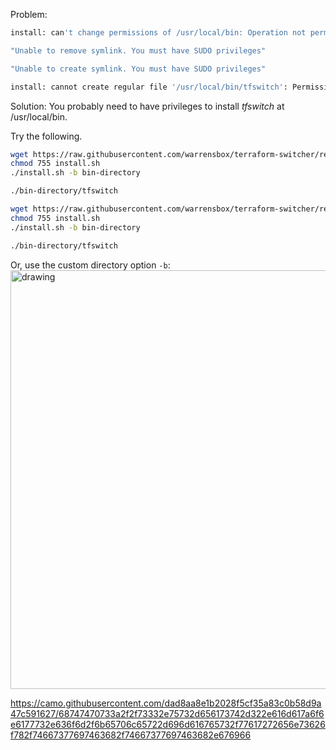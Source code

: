
Problem:
```sh
install: can't change permissions of /usr/local/bin: Operation not permitted
```

```sh
"Unable to remove symlink. You must have SUDO privileges"
```

```sh
"Unable to create symlink. You must have SUDO privileges"
```

```sh
install: cannot create regular file '/usr/local/bin/tfswitch': Permission denied
```

Solution: You probably need to have privileges to install *tfswitch* at /usr/local/bin.

Try the following.

```sh
wget https://raw.githubusercontent.com/warrensbox/terraform-switcher/release/install.sh 
chmod 755 install.sh
./install.sh -b bin-directory

./bin-directory/tfswitch
```

```sh
wget https://raw.githubusercontent.com/warrensbox/terraform-switcher/release/install.sh 
chmod 755 install.sh
./install.sh -b bin-directory

./bin-directory/tfswitch
```

Or, use the custom directory option `-b`:    
<img src="https://s3.us-east-2.amazonaws.com/kepler-images/warrensbox/tfswitch/tfswitch-v7.gif" alt="drawing" style="width: 670px;"/>    

https://camo.githubusercontent.com/dad8aa8e1b2028f5cf35a83c0b58d9a47c591627/68747470733a2f2f73332e75732d656173742d322e616d617a6f6e6177732e636f6d2f6b65706c65722d696d616765732f77617272656e73626f782f74667377697463682f74667377697463682e676966



